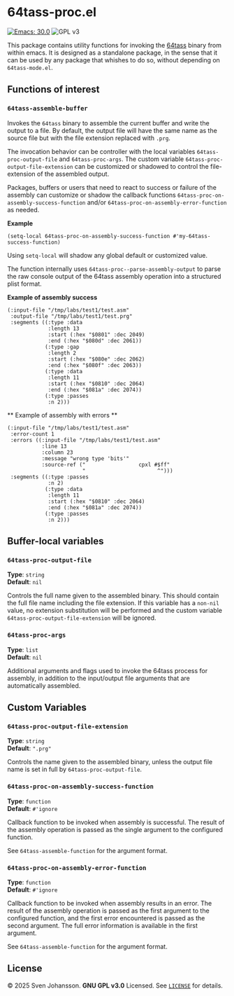 
# 64tass-proc.el

[![Emacs: 30.0](https://img.shields.io/badge/Emacs-30.0-blue.svg)](https://www.gnu.org/software/emacs/)
![GPL v3](https://img.shields.io/badge/license-GPL_v3-green.svg)

This package contains utility functions for invoking the [64tass](https://github.com/irmen/64tass) 
binary from within emacs. It is designed as a standalone package, in the sense that it can be used
by any package that whishes to do so, without depending on `64tass-mode.el`.

## Functions of interest

### `64tass-assemble-buffer`

Invokes the `64tass` binary to assemble the current buffer and write the output to a file.
By default, the output file will have the same name as the source file but with the file
extension replaced with `.prg`.

The invocation behavior can be controller with the local variables `64tass-proc-output-file`
and `64tass-proc-args`. The custom variable `64tass-proc-output-file-extension` can be 
customized or shadowed to control the file-extension of the assembled output.

Packages, buffers or users that need to react to success or failure of the assembly can 
customize or shadow the callback functions `64tass-proc-on-assembly-success-function` 
and/or `64tass-proc-on-assembly-error-function` as needed.

**Example**
```elisp
(setq-local 64tass-proc-on-assembly-success-function #'my-64tass-success-function)
```

Using `setq-local` will shadow any global default or customized value.

The function internally uses `64tass-proc--parse-assembly-output` to parse the raw
console output of the 64tass assembly operation into a structured plist format.

**Example of assembly success**

```elisp
(:input-file "/tmp/labs/test1/test.asm"
 :output-file "/tmp/labs/test1/test.prg"
 :segments ((:type :data
             :length 13
             :start (:hex "$0801" :dec 2049)
             :end (:hex "$080d" :dec 2061))
            (:type :gap
             :length 2
             :start (:hex "$080e" :dec 2062)
             :end (:hex "$080f" :dec 2063))
            (:type :data
             :length 11
             :start (:hex "$0810" :dec 2064)
             :end (:hex "$081a" :dec 2074))
            (:type :passes
             :n 2)))
```

** Example of assembly with errors **

```elisp
(:input-file "/tmp/labs/test1/test.asm"
 :error-count 1
 :errors ((:input-file "/tmp/labs/test1/test.asm"
           :line 13
           :column 23
           :message "wrong type 'bits'"
           :source-ref ("                 cpxl #$ff"
                        "                       ^")))
 :segments ((:type :passes
             :n 2)
            (:type :data
             :length 11
             :start (:hex "$0810" :dec 2064)
             :end (:hex "$081a" :dec 2074))
            (:type :passes
             :n 2)))
```

## Buffer-local variables

### `64tass-proc-output-file`
**Type**: `string`  
**Default**: `nil`  

Controls the full name given to the assembled binary. This should contain the full file name
including the file extension. If this variable has a `non-nil` value, no extension substitution
will be performed and the custom variable `64tass-proc-output-file-extension` will be ignored.

### `64tass-proc-args`
**Type**: `list`  
**Default**: `nil`  

Additional arguments and flags used to invoke the 64tass process for assembly, in addition
to the input/output file arguments that are automatically assembled.

## Custom Variables

### `64tass-proc-output-file-extension`
**Type**: `string`  
**Default**: `".prg"`  

Controls the name given to the assembled binary, unless the output file name is set in full
by `64tass-proc-output-file`.

### `64tass-proc-on-assembly-success-function`
**Type**: `function`  
**Default**: `#'ignore`  

Callback function to be invoked when assembly is successful. The result of the assembly
operation is passed as the single argument to the configured function. 

See `64tass-assemble-function` for the argument format.

### `64tass-proc-on-assembly-error-function`

**Type**: `function`  
**Default**: `#'ignore`  

Callback function to be invoked when assembly results in an error. The result of the assembly
operation is passed as the first argument to the configured function, and the first error
encountered is passed as the second argument. The full error information is available in
the first argument.

See `64tass-assemble-function` for the argument format.


## License

© 2025 Sven Johansson. **GNU GPL v3.0** Licensed. See [`LICENSE`](LICENSE) for details.
